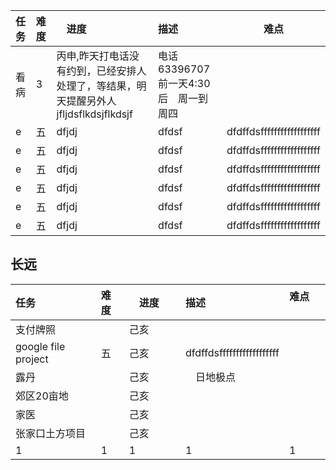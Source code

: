 |任务|难度|　进度　　|描述          |难点        |
|:---|:---|:---|:---|---------------|
|看病|3|丙申,昨天打电话没有约到，已经安排人处理了，等结果，明天提醒另外人jfljdsflkdsjflkdsjf |电话63396707 前一天4:30后　周一到周四| | 
|e|五| dfjdj|dfdsf　　| dfdffdsffffffffffffffffff |
|e|五| dfjdj|dfdsf　　| dfdffdsffffffffffffffffff |
|e|五| dfjdj|dfdsf　　| dfdffdsffffffffffffffffff |
|e|五| dfjdj|dfdsf　　| dfdffdsffffffffffffffffff |
|e|五| dfjdj|dfdsf　　| dfdffdsffffffffffffffffff |
|e|五| dfjdj|dfdsf　　| dfdffdsffffffffffffffffff |



## 长远  

|任务|难度|　进度　　|描述          |难点        |
|:---|:---|:---|:---|---------------|
|支付牌照||己亥 || |  
|google file project |五| 己亥　　| dfdffdsffffffffffffffffff |
|露丹|| 己亥|　日地极点　|  |
|郊区20亩地||己亥 |　　|  |
|家医|| 己亥|　　|  |
|张家口土方项目|| 己亥|　　|  |
|1|1|1 |1　　|1  | 
